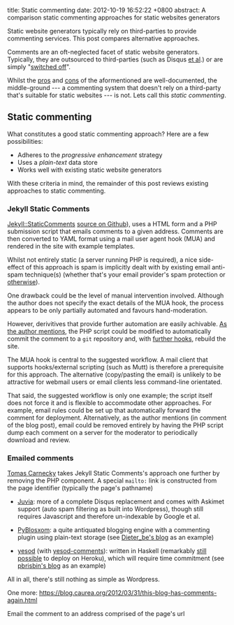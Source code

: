 title: Static commenting
date: 2012-10-19 16:52:22 +0800
abstract: A comparison static commenting approaches for static websites generators

Static website generators typically rely on third-parties to provide commenting
services. This post compares alternative approaches.

Comments are an oft-neglected facet of static website generators. Typically,
they are outsourced to third-parties (such as Disqus [et al][disqus].) or are
simply "[switched off][comments off]".

Whilst the [pros][three reasons] and [cons][harmful] of the aformentioned are
well-documented, the middle-ground --- a commenting system that doesn't rely on
a third-party that's suitable for static websites --- is not. Lets call this
*static commenting*.

## Static commenting

What constitutes a good static commenting approach? Here are a few
possibilities:

* Adheres to the *progressive enhancement* strategy
* Uses a *plain-text* data store
* Works well with existing static website generators

With these criteria in mind, the remainder of this post reviews existing
approaches to static commenting.

### Jekyll Static Comments

[Jekyll::StaticComments][jekyll-static] [source on
Github][jekyll-static-source]), uses a HTML form and a PHP submission script
that emails comments to a given address. Comments are then converted to YAML
format using a mail user agent hook (MUA) and rendered in the site with example
templates.

Whilst not entirely static (a server running PHP is required), a nice side-
effect of this approach is spam is implicitly dealt with by existing email
anti-spam technique(s) (whether that's your email provider's spam protection or
[otherwise][anti-spam]).

One drawback could be the level of manual intervention involved. Although the
author does not specify the exact details of the MUA hook, the process appears
to be only partially automated and favours hand-moderation.

However, derivitives that provide further automation are easily achivable. [As
the author mentions][jekyll-static-auto], the PHP script could be modified to
automatically commit the comment to a `git` repository and, with [further
hooks][jekyll-deployment], rebuild the site.

The MUA hook is central to the suggested workflow. A mail client that supports
hooks/external scripting (such as Mutt) is therefore a prerequisite for this
approach. The alternative (copy/pasting the email) is unlikely to be attractive
for webmail users or email clients less command-line orientated.

That said, the suggested workflow is only one example; the script itself does
not force it and is flexible to accommodate other approaches. For example,
email rules could be set up that automatically forward the comment for
deployment. Alternatively, as the author mentions (in comment of the blog post),
email could be removed entirely by having the PHP script dump each comment on a
server for the moderator to periodically download and review.

### Emailed comments

[Tomas Carnecky][emailed-comments] takes Jekyll Static Comments's approach one
further by removing the PHP component. A special `mailto:` link is constructed
from the page identifier (typically the page's pathname)

* [Juvia][3]: more of a complete Disqus replacement and comes with
  Askimet support (auto spam filtering as built into Wordpress), though
  still requires Javascript and therefore un-indexable by Google et al.

* [PyBlosxom][4]: a quite antiquated blogging engine with a commenting
  plugin using plain-text storage (see [Dieter_be's blog][5] as an
  example)

* [yesod][6] (with [yesod-comments][7]): written in Haskell (remarkably
  [still possible][8] to deploy on Heroku), which will require time
  commitment (see [pbrisbin's blog][9] as an example)

All in all, there's still nothing as simple as Wordpress.

One more:
https://blog.caurea.org/2012/03/31/this-blog-has-comments-again.html

Email the comment to an address comprised of the page's url

  [3]: https://github.com/phusion/juvia
  [4]: http://pyblosxom.github.com/
  [5]: http://dieter.plaetinck.be/migrating_blogs_from_drupal_to_pyblosxom.html#comments
  [6]: http://www.yesodweb.com/
  [7]: https://github.com/pbrisbin/yesod-comments
  [8]: https://github.com/yesodweb/yesod/wiki/Deploying-Yesod-Apps-to-Heroku
  [9]: http://pbrisbin.com/posts/comments
  [11]: http://camendesign.com/code/nononsense_forums

  [disqus]: http://alternativeto.net/software/disqus/
  [comments off]: http://mattgemmell.com/2011/11/29/comments-off/
  [harmful]: http://www.jeremyscheff.com/2011/08/jekyll-and-other-static-site-generators-are-currently-harmful-to-the-free-open-source-software-movement/
  [three reasons]: http://avc.blogs.com/a_vc/2008/05/three-reasons-t.html

  [jekyll-static]: http://theshed.hezmatt.org/jekyll-static-comments/
  [jekyll-static-blog]: http://hezmatt.org/~mpalmer/blog/2011/07/19/static-comments-in-jekyll.html
  [jekyll-static-source]: https://github.com/mpalmer/jekyll-static-comments
  [jekyll-static-auto]: http://hezmatt.org/~mpalmer/blog/2011/07/19/static-comments-in-jekyll.html#fnref:comment-antispam
  [anti-spam]: https://en.m.wikipedia.org/wiki/Anti_spam
  [jekyll-deployment]: https://github.com/mojombo/jekyll/wiki/Deployment

  [emailed-comments]: https://blog.caurea.org/2012/03/31/this-blog-has-comments-again.html
